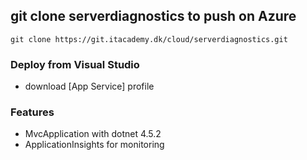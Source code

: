 
## git clone serverdiagnostics to push on Azure

```
git clone https://git.itacademy.dk/cloud/serverdiagnostics.git

```


### Deploy from Visual Studio

* download [App Service] profile


### Features

* MvcApplication with dotnet 4.5.2
* ApplicationInsights for monitoring
